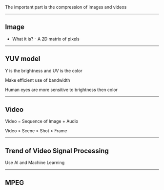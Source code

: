 The important part is the compression of images and videos

---
## Image

+ What it is? - A 2D matrix of pixels


---
## YUV model

Y is the brightness and UV is the color

Make efficient use of bandwidth

Human eyes are more sensitive to brightness then color

---
## Video

Video = Sequence of Image + Audio

Video > Scene > Shot > Frame

---
## Trend of Video Signal Processing

Use AI and Machine Learning

---
## MPEG

